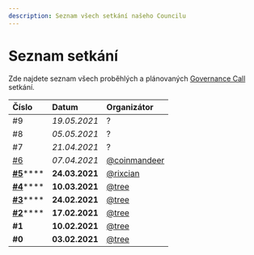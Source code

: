 ```yaml
---
description: Seznam všech setkání našeho Councilu
---
```


# Seznam setkání

Zde najdete seznam všech proběhlých a plánovaných [Governance Call](./) setkání.

| Číslo | Datum | Organizátor |
| :--- | :--- | :--- |
| \#9 | _19.05.2021_ | ? |
| \#8 | _05.05.2021_ | ? |
| \#7 | _21.04.2021_ | ? |
| [\#6](https://forum.gwei.cz/t/governance-call-6/326) | _07.04.2021_ | [@coinmandeer](https://forum.gwei.cz/u/coinmandeer) |
| [**\#5**](https://forum.gwei.cz/t/governance-call-5/320)\*\*\*\* | **24.03.2021** | [@rixcian](https://forum.gwei.cz/u/rixcian) |
| [**\#4**](https://forum.gwei.cz/t/governance-call-4/261)\*\*\*\* | **10.03.2021** | [@tree](https://forum.gwei.cz/u/tree) |
| [**\#3**](https://forum.gwei.cz/t/governance-call-3/253)\*\*\*\* | **24.02.2021** | [@tree](https://forum.gwei.cz/u/tree) |
| [**\#2**](https://forum.gwei.cz/t/governance-call-2/213)\*\*\*\* | **17.02.2021** | [@tree](https://forum.gwei.cz/u/tree) |
| **\#1** | **10.02.2021** | [@tree](https://forum.gwei.cz/u/tree) |
| **\#0** | **03.02.2021** | [@tree](https://forum.gwei.cz/u/tree) |



